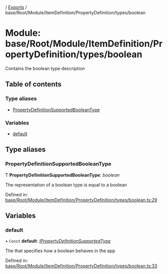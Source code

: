 [](../README.md) / [Exports](../modules.md) / base/Root/Module/ItemDefinition/PropertyDefinition/types/boolean

# Module: base/Root/Module/ItemDefinition/PropertyDefinition/types/boolean

Contains the boolean type description

## Table of contents

### Type aliases

- [PropertyDefinitionSupportedBooleanType](base_root_module_itemdefinition_propertydefinition_types_boolean.md#propertydefinitionsupportedbooleantype)

### Variables

- [default](base_root_module_itemdefinition_propertydefinition_types_boolean.md#default)

## Type aliases

### PropertyDefinitionSupportedBooleanType

Ƭ **PropertyDefinitionSupportedBooleanType**: *boolean*

The representation of a boolean type is equal to a boolean

Defined in: [base/Root/Module/ItemDefinition/PropertyDefinition/types/boolean.ts:29](https://github.com/onzag/itemize/blob/3efa2a4a/base/Root/Module/ItemDefinition/PropertyDefinition/types/boolean.ts#L29)

## Variables

### default

• `Const` **default**: [*IPropertyDefinitionSupportedType*](../interfaces/base_root_module_itemdefinition_propertydefinition_types.ipropertydefinitionsupportedtype.md)

The that specifies how a boolean behaves in the app

Defined in: [base/Root/Module/ItemDefinition/PropertyDefinition/types/boolean.ts:33](https://github.com/onzag/itemize/blob/3efa2a4a/base/Root/Module/ItemDefinition/PropertyDefinition/types/boolean.ts#L33)
